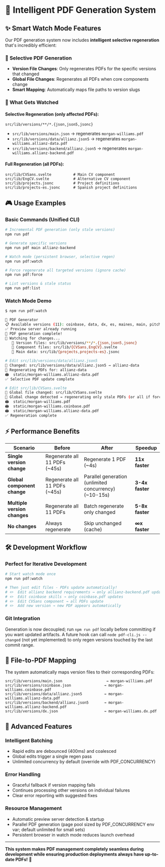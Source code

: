 # 🚀 Intelligent PDF Generation System

## ✨ **Smart Watch Mode Features**

Our PDF generation system now includes **intelligent selective regeneration** that's incredibly efficient:

### 🎯 **Selective PDF Generation**
- **Version File Changes**: Only regenerates PDFs for the specific versions that changed
- **Global File Changes**: Regenerates all PDFs when core components change
- **Smart Mapping**: Automatically maps file paths to version slugs

### 👀 **What Gets Watched**

#### **Selective Regeneration** (only affected PDFs):
```
src/lib/versions/**/*.{json,json5,jsonc}
```
- `src/lib/versions/main.json` → regenerates `morgan-williams.pdf`
- `src/lib/versions/data/allianz.json5` → regenerates `morgan-williams.allianz-data.pdf`
- `src/lib/versions/backend/allianz.json5` → regenerates `morgan-williams.allianz-backend.pdf`

#### **Full Regeneration** (all PDFs):
```
src/lib/CVSans.svelte          # Main CV component
src/lib/EngCV.svelte           # Alternative CV component  
src/lib/projects.jsonc         # Project definitions
src/lib/projects-es.jsonc      # Spanish project definitions
```

## 🎮 **Usage Examples**

### **Basic Commands (Unified CLI)**
```bash
# Incremental PDF generation (only stale versions)
npm run pdf

# Generate specific versions
npm run pdf main allianz-backend

# Watch mode (persistent browser, selective regen)
npm run pdf:watch

# Force regenerate all targeted versions (ignore cache)
npm run pdf:force

# List versions & stale status
npm run pdf:list
```

### **Watch Mode Demo**
```bash
$ npm run pdf:watch

📄 PDF Generator
📋 Available versions (11): coinbase, data, dx, es, maines, main, pitch, allianzes, allianz-backend, allianz-data, fullstack
✅ Preview server already running
🎉 PDF generation complete!
👀 Watching for changes...
   📁 Version files: src/lib/versions/**/*.{json,json5,jsonc}
   🎨 Component files: src/lib/{CVSans,EngCV}.svelte
   📄 Main data: src/lib/{projects,projects-es}.jsonc

# Edit src/lib/versions/data/allianz.json5
🔄 Changed: src/lib/versions/data/allianz.json5 → allianz-data
🎯 Regenerating PDFs for: allianz-data
🖨️  static/morgan-williams.allianz-data.pdf
✅ Selective PDF update complete

# Edit src/lib/CVSans.svelte  
🔄 Global file changed: src/lib/CVSans.svelte
🔄 Global change detected → regenerating only stale PDFs (or all if forced)
🖨️  static/morgan-williams.pdf
🖨️  static/morgan-williams.coinbase.pdf
🖨️  static/morgan-williams.allianz-data.pdf
✅ Regeneration complete
```

## ⚡ **Performance Benefits**

| Scenario | Before | After | Speedup |
|----------|--------|-------|---------|
| **Single version change** | Regenerate all 11 PDFs (~45s) | Regenerate 1 PDF (~4s) | **11x faster** |
| **Global component change** | Regenerate all 11 PDFs (~45s) | Parallel generation (unlimited concurrency) (~10-15s) | **3-4x faster** |
| **Multiple version changes** | Regenerate all 11 PDFs | Batch regenerate only changed | **5-8x faster** |
| **No changes** | Always regenerate | Skip unchanged (cache) | **∞x faster** |

## 🛠️ **Development Workflow**

### **Perfect for Iterative Development**
```bash
# Start watch mode once
npm run pdf:watch

# Then just edit files - PDFs update automatically!
# ✏️  Edit allianz backend requirements → only allianz-backend.pdf updates
# ✏️  Edit coinbase skills → only coinbase.pdf updates  
# ✏️  Edit CVSans component → all PDFs update
# ✏️  Add new version → new PDF appears automatically
```

### **Git Integration**
Generation is now decoupled; run `npm run pdf` locally before committing if you want updated artifacts. A future hook can call `node pdf-cli.js --changed` (not yet implemented) to only regen versions touched by the last commit range.

## 🎯 **File-to-PDF Mapping**

The system automatically maps version files to their corresponding PDFs:

```
src/lib/versions/main.json                    → morgan-williams.pdf
src/lib/versions/coinbase.json               → morgan-williams.coinbase.pdf
src/lib/versions/data/allianz.json5          → morgan-williams.allianz-data.pdf
src/lib/versions/backend/allianz.json5       → morgan-williams.allianz-backend.pdf
src/lib/versions/dx.json                     → morgan-williams.dx.pdf
```

## 🚀 **Advanced Features**

### **Intelligent Batching**
- Rapid edits are debounced (400ms) and coalesced
- Global edits trigger a single regen pass
- Unlimited concurrency by default (override with PDF_CONCURRENCY)

### **Error Handling**
- Graceful fallback if version mapping fails
- Continues processing other versions on individual failures
- Clear error reporting with suggested fixes

### **Resource Management**
- Automatic preview server detection & startup
- Parallel PDF generation (page pool sized by PDF_CONCURRENCY env var; default unlimited for small sets)
- Persistent browser in watch mode reduces launch overhead

---

**This system makes PDF management completely seamless during development while ensuring production deployments always have up-to-date PDFs!** 🎉

